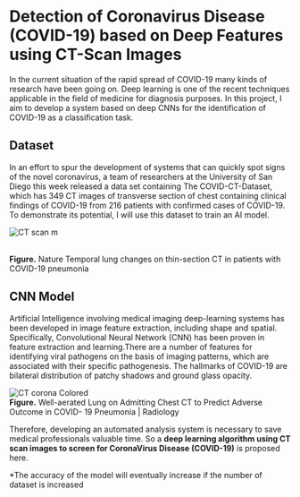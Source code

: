# Detection of Coronavirus Disease (COVID-19) based on Deep Features using CT-Scan Images

In the current situation of the rapid spread of COVID-19 many kinds of research have been going on. Deep learning is one of the recent techniques applicable in the field of medicine for diagnosis purposes. In this project, I aim to develop a system based on deep CNNs for the identification of COVID-19 as a classification task.

## Dataset
In an effort to spur the development of systems that can quickly spot signs of the novel coronavirus, a team of researchers at the University of San Diego this week released a data set containing The COVID-CT-Dataset, which has 349 CT images of transverse section of chest containing clinical findings of COVID-19 from 216 patients with confirmed cases of COVID-19. To demonstrate its potential, I will use this dataset to train an AI model.

![CT scan m](https://user-images.githubusercontent.com/85605208/136164450-345b2ed4-5663-4ff5-af48-5153025f4c18.jpg)

<br>**Figure.** 
Nature
Temporal lung changes on thin-section CT in patients with COVID-19 pneumonia


## CNN Model
Artificial Intelligence involving medical imaging deep-learning systems has been developed in image feature extraction, including shape and spatial. Specifically, Convolutional Neural Network (CNN) has been proven in feature extraction and learning.There are a number of features for identifying viral pathogens on the basis of imaging patterns, which are associated with their specific pathogenesis. The hallmarks of COVID-19 are bilateral distribution of patchy shadows and ground glass opacity.

![CT corona Colored](https://user-images.githubusercontent.com/85605208/136164882-332367b5-8a41-468a-acdd-f089dc283ae3.gif)
<br>**Figure.** Well-aerated Lung on Admitting Chest CT to Predict Adverse Outcome in COVID- 19 Pneumonia | Radiology


Therefore, developing an automated analysis system is necessary to save medical professionals valuable time. So a **deep learning algorithm using CT scan images to screen for CoronaVirus Disease (COVID-19)**  is proposed here. 

*The accuracy of the model will eventually increase if the number of dataset is increased
